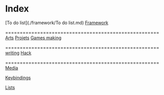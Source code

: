 # Index

[To do list](./framework/To do list.md)
[Framework](./framework/framework.md)

=====================================================
[Arts](arts/Art.md)
[Projets](projets/Projets.md)
[Games making](gamemaker/games.md)

=====================================================
[writing](./writing/writing.md)
[Hack](./Hack/hack.md)

=====================================================
[Media](./media/media.md)

[Keybindings](./cheatsheets/Keybindings)


[Lists](./lists/lists.md)
